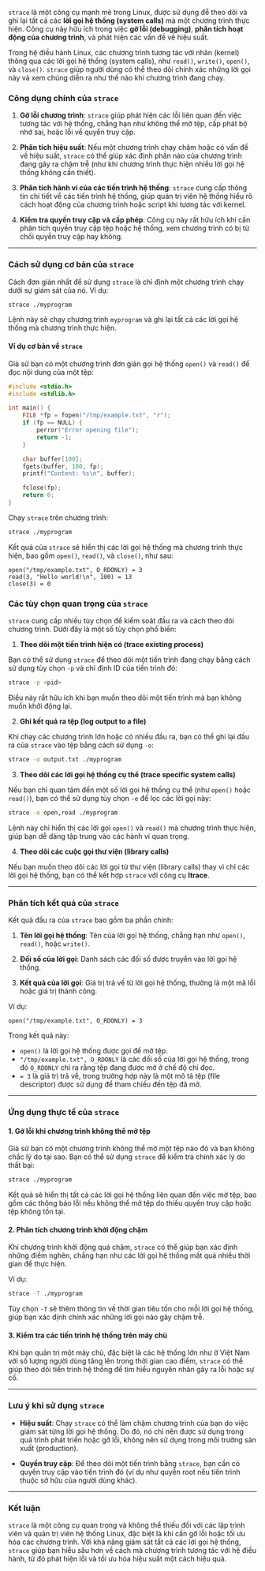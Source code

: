 `strace` là một công cụ mạnh mẽ trong Linux, được sử dụng để theo dõi và ghi lại tất cả các **lời gọi hệ thống (system calls)** mà một chương trình thực hiện. Công cụ này hữu ích trong việc **gỡ lỗi (debugging)**, **phân tích hoạt động của chương trình**, và phát hiện các vấn đề về hiệu suất.

Trong hệ điều hành Linux, các chương trình tương tác với nhân (kernel) thông qua các lời gọi hệ thống (system calls), như `read()`, `write()`, `open()`, và `close()`. `strace` giúp người dùng có thể theo dõi chính xác những lời gọi này và xem chúng diễn ra như thế nào khi chương trình đang chạy.

### **Công dụng chính của `strace`**

1. **Gỡ lỗi chương trình**: `strace` giúp phát hiện các lỗi liên quan đến việc tương tác với hệ thống, chẳng hạn như không thể mở tệp, cấp phát bộ nhớ sai, hoặc lỗi về quyền truy cập.

2. **Phân tích hiệu suất**: Nếu một chương trình chạy chậm hoặc có vấn đề về hiệu suất, `strace` có thể giúp xác định phần nào của chương trình đang gây ra chậm trễ (như khi chương trình thực hiện nhiều lời gọi hệ thống không cần thiết).

3. **Phân tích hành vi của các tiến trình hệ thống**: `strace` cung cấp thông tin chi tiết về các tiến trình hệ thống, giúp quản trị viên hệ thống hiểu rõ cách hoạt động của chương trình hoặc script khi tương tác với kernel.

4. **Kiểm tra quyền truy cập và cấp phép**: Công cụ này rất hữu ích khi cần phân tích quyền truy cập tệp hoặc hệ thống, xem chương trình có bị từ chối quyền truy cập hay không.

---

### **Cách sử dụng cơ bản của `strace`**

Cách đơn giản nhất để sử dụng `strace` là chỉ định một chương trình chạy dưới sự giám sát của nó. Ví dụ:

```bash
strace ./myprogram
```

Lệnh này sẽ chạy chương trình `myprogram` và ghi lại tất cả các lời gọi hệ thống mà chương trình thực hiện.

#### **Ví dụ cơ bản về `strace`**

Giả sử bạn có một chương trình đơn giản gọi hệ thống `open()` và `read()` để đọc nội dung của một tệp:

```c
#include <stdio.h>
#include <stdlib.h>

int main() {
    FILE *fp = fopen("/tmp/example.txt", "r");
    if (fp == NULL) {
        perror("Error opening file");
        return -1;
    }

    char buffer[100];
    fgets(buffer, 100, fp);
    printf("Content: %s\n", buffer);

    fclose(fp);
    return 0;
}
```

Chạy `strace` trên chương trình:

```bash
strace ./myprogram
```

Kết quả của `strace` sẽ hiển thị các lời gọi hệ thống mà chương trình thực hiện, bao gồm `open()`, `read()`, và `close()`, như sau:

```
open("/tmp/example.txt", O_RDONLY) = 3
read(3, "Hello world!\n", 100) = 13
close(3) = 0
```

### **Các tùy chọn quan trọng của `strace`**

`strace` cung cấp nhiều tùy chọn để kiểm soát đầu ra và cách theo dõi chương trình. Dưới đây là một số tùy chọn phổ biến:

1. **Theo dõi một tiến trình hiện có (trace existing process)**

Bạn có thể sử dụng `strace` để theo dõi một tiến trình đang chạy bằng cách sử dụng tùy chọn `-p` và chỉ định ID của tiến trình đó:

```bash
strace -p <pid>
```

Điều này rất hữu ích khi bạn muốn theo dõi một tiến trình mà bạn không muốn khởi động lại.

2. **Ghi kết quả ra tệp (log output to a file)**

Khi chạy các chương trình lớn hoặc có nhiều đầu ra, bạn có thể ghi lại đầu ra của `strace` vào tệp bằng cách sử dụng `-o`:

```bash
strace -o output.txt ./myprogram
```

3. **Theo dõi các lời gọi hệ thống cụ thể (trace specific system calls)**

Nếu bạn chỉ quan tâm đến một số lời gọi hệ thống cụ thể (như `open()` hoặc `read()`), bạn có thể sử dụng tùy chọn `-e` để lọc các lời gọi này:

```bash
strace -e open,read ./myprogram
```

Lệnh này chỉ hiển thị các lời gọi `open()` và `read()` mà chương trình thực hiện, giúp bạn dễ dàng tập trung vào các hành vi quan trọng.

4. **Theo dõi các cuộc gọi thư viện (library calls)**

Nếu bạn muốn theo dõi các lời gọi từ thư viện (library calls) thay vì chỉ các lời gọi hệ thống, bạn có thể kết hợp `strace` với công cụ **ltrace**.

---

### **Phân tích kết quả của `strace`**

Kết quả đầu ra của `strace` bao gồm ba phần chính:

1. **Tên lời gọi hệ thống**: Tên của lời gọi hệ thống, chẳng hạn như `open()`, `read()`, hoặc `write()`.

2. **Đối số của lời gọi**: Danh sách các đối số được truyền vào lời gọi hệ thống.

3. **Kết quả của lời gọi**: Giá trị trả về từ lời gọi hệ thống, thường là một mã lỗi hoặc giá trị thành công.

Ví dụ:

```
open("/tmp/example.txt", O_RDONLY) = 3
```

Trong kết quả này:

- `open()` là lời gọi hệ thống được gọi để mở tệp.
- `"/tmp/example.txt", O_RDONLY` là các đối số của lời gọi hệ thống, trong đó `O_RDONLY` chỉ ra rằng tệp đang được mở ở chế độ chỉ đọc.
- `= 3` là giá trị trả về, trong trường hợp này là một mô tả tệp (file descriptor) được sử dụng để tham chiếu đến tệp đã mở.

---

### **Ứng dụng thực tế của `strace`**

#### **1. Gỡ lỗi khi chương trình không thể mở tệp**

Giả sử bạn có một chương trình không thể mở một tệp nào đó và bạn không chắc lý do tại sao. Bạn có thể sử dụng `strace` để kiểm tra chính xác lý do thất bại:

```bash
strace ./myprogram
```

Kết quả sẽ hiển thị tất cả các lời gọi hệ thống liên quan đến việc mở tệp, bao gồm các thông báo lỗi nếu không thể mở tệp do thiếu quyền truy cập hoặc tệp không tồn tại.

#### **2. Phân tích chương trình khởi động chậm**

Khi chương trình khởi động quá chậm, `strace` có thể giúp bạn xác định những điểm nghẽn, chẳng hạn như các lời gọi hệ thống mất quá nhiều thời gian để thực hiện.

Ví dụ:

```bash
strace -T ./myprogram
```

Tùy chọn `-T` sẽ thêm thông tin về thời gian tiêu tốn cho mỗi lời gọi hệ thống, giúp bạn xác định chính xác những lời gọi nào gây chậm trễ.

#### **3. Kiểm tra các tiến trình hệ thống trên máy chủ**

Khi bạn quản trị một máy chủ, đặc biệt là các hệ thống lớn như ở Việt Nam với số lượng người dùng tăng lên trong thời gian cao điểm, `strace` có thể giúp theo dõi tiến trình hệ thống để tìm hiểu nguyên nhân gây ra lỗi hoặc sự cố.

---

### **Lưu ý khi sử dụng `strace`**

- **Hiệu suất**: Chạy `strace` có thể làm chậm chương trình của bạn do việc giám sát từng lời gọi hệ thống. Do đó, nó chỉ nên được sử dụng trong quá trình phát triển hoặc gỡ lỗi, không nên sử dụng trong môi trường sản xuất (production).

- **Quyền truy cập**: Để theo dõi một tiến trình bằng `strace`, bạn cần có quyền truy cập vào tiến trình đó (ví dụ như quyền root nếu tiến trình thuộc sở hữu của người dùng khác).

---

### **Kết luận**

`strace` là một công cụ quan trọng và không thể thiếu đối với các lập trình viên và quản trị viên hệ thống Linux, đặc biệt là khi cần gỡ lỗi hoặc tối ưu hóa các chương trình. Với khả năng giám sát tất cả các lời gọi hệ thống, `strace` giúp bạn hiểu sâu hơn về cách mà chương trình tương tác với hệ điều hành, từ đó phát hiện lỗi và tối ưu hóa hiệu suất một cách hiệu quả.
